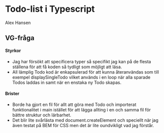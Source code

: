 # Todo-list i Typescript

Alex Hansen

## VG-fråga

#### Styrkor

- Jag har försökt att specificera typer så specifikt jag kan på de flesta ställena för att få koden så tydligt som möjligt att läsa.
- All lämplig Todo kod är enkapsulerad för att kunna återanvändas som till exempel displaySingleTodo vilket används i en loop när alla sparade Todos laddas in samt när en enstaka ny Todo skapas.

#### Brister

- Borde ha gjort en fil för allt att göra med Todo och importerat funktionalitet i main istället för att lägga allting i en och samma fil för bättre struktur och lärbarhet.
- Det blir lite svårlästa med document.createElement och speciellt när jag även testat på BEM för CSS men det är lite oundvikligt vad jag förstår.
